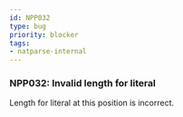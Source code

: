 ```yaml
---
id: NPP032
type: bug
priority: blocker
tags:
- natparse-internal 
---
```


### NPP032: Invalid length for literal
Length for literal at this position is incorrect.
